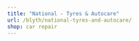 ```yaml
---
title: "National - Tyres & Autocare"
url: /blyth/national-tyres-and-autocare/
shop: car repair
---
```

